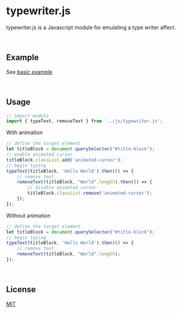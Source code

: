# typewriter.js
typewriter.js is a Javascript module for emulating a type writer affect.

</br>

## Example
See [basic example](examples/index.html)

</br>

## Usage
```js
// import module
import { typeText, removeText } from '../js/typewriter.js';
```

With animation
```js
// define the target element
let titleBlock = document.querySelector("#title-block");
// enable animated cursor
titleBlock.classList.add('animated-cursor');
// begin typing
typeText(titleBlock, 'Hello World').then(() => {
    // remove text
    removeText(titleBlock, "World".length).then(() => {
        // disable animated cursor
        titleBlock.classList.remove('animated-cursor');
    });
});
```

Without animation
```js
// define the target element
let titleBlock = document.querySelector("#title-block");
// begin typing
typeText(titleBlock, 'Hello World').then(() => {
    // remove text
    removeText(titleBlock, "World".length);
});
```

</br>

## License
[MIT](https://choosealicense.com/licenses/mit/)